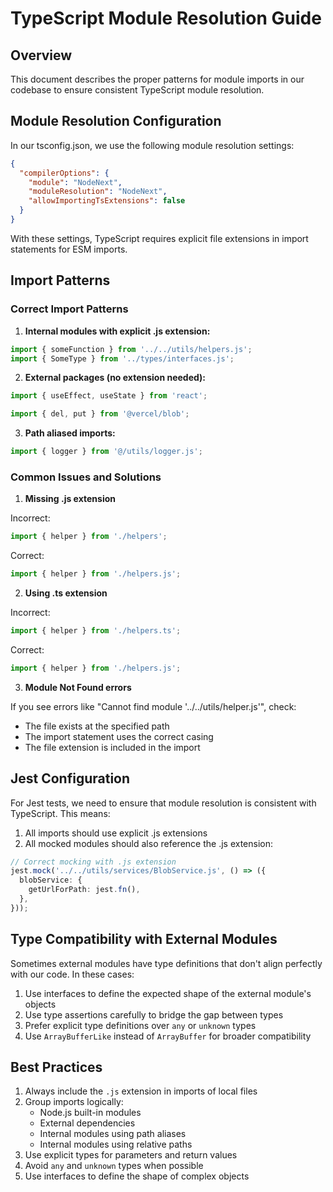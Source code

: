 # TypeScript Module Resolution Guide

## Overview

This document describes the proper patterns for module imports in our codebase to ensure consistent TypeScript module resolution.

## Module Resolution Configuration

In our tsconfig.json, we use the following module resolution settings:

```json
{
  "compilerOptions": {
    "module": "NodeNext",
    "moduleResolution": "NodeNext",
    "allowImportingTsExtensions": false
  }
}
```

With these settings, TypeScript requires explicit file extensions in import statements for ESM imports.

## Import Patterns

### Correct Import Patterns

1. **Internal modules with explicit .js extension:**

```typescript
import { someFunction } from '../../utils/helpers.js';
import { SomeType } from '../types/interfaces.js';
```

2. **External packages (no extension needed):**

```typescript
import { useEffect, useState } from 'react';

import { del, put } from '@vercel/blob';
```

3. **Path aliased imports:**

```typescript
import { logger } from '@/utils/logger.js';
```

### Common Issues and Solutions

1. **Missing .js extension**

Incorrect:

```typescript
import { helper } from './helpers';
```

Correct:

```typescript
import { helper } from './helpers.js';
```

2. **Using .ts extension**

Incorrect:

```typescript
import { helper } from './helpers.ts';
```

Correct:

```typescript
import { helper } from './helpers.js';
```

3. **Module Not Found errors**

If you see errors like "Cannot find module '../../utils/helper.js'", check:

- The file exists at the specified path
- The import statement uses the correct casing
- The file extension is included in the import

## Jest Configuration

For Jest tests, we need to ensure that module resolution is consistent with TypeScript. This means:

1. All imports should use explicit .js extensions
2. All mocked modules should also reference the .js extension:

```typescript
// Correct mocking with .js extension
jest.mock('../../utils/services/BlobService.js', () => ({
  blobService: {
    getUrlForPath: jest.fn(),
  },
}));
```

## Type Compatibility with External Modules

Sometimes external modules have type definitions that don't align perfectly with our code. In these cases:

1. Use interfaces to define the expected shape of the external module's objects
2. Use type assertions carefully to bridge the gap between types
3. Prefer explicit type definitions over `any` or `unknown` types
4. Use `ArrayBufferLike` instead of `ArrayBuffer` for broader compatibility

## Best Practices

1. Always include the `.js` extension in imports of local files
2. Group imports logically:
   - Node.js built-in modules
   - External dependencies
   - Internal modules using path aliases
   - Internal modules using relative paths
3. Use explicit types for parameters and return values
4. Avoid `any` and `unknown` types when possible
5. Use interfaces to define the shape of complex objects
